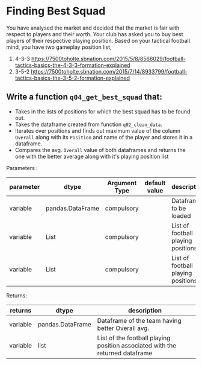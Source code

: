 # Finding Best Squad
You have analysed the market and decided that the market is fair with respect to players and their worth. Your club has asked you to buy best players of their respective playing position. Based on your tactical football mind, you have two gameplay position list,
1. 4-3-3
https://7500toholte.sbnation.com/2015/5/8/8566029/football-tactics-basics-the-4-3-3-formation-explained
2. 3-5-2
https://7500toholte.sbnation.com/2015/7/14/8933799/football-tactics-basics-the-3-5-2-formation-explained


## Write a function `q04_get_best_squad` that:
- Takes in the lists of positions for which the best squad has to be found out.
- Takes the dataframe created from function `q02_clean_data`.
- Iterates over positions and finds out maximum value of the column `Overall` along with its `Position` and name of the player and stores it in a dataframe.
- Compares the avg. `Overall` value of both dataframes and returns the one with the better average along with it's playing position list


Parameters :

| parameter | dtype          | Argument Type | default value | description                   |
|-----------|----------------|---------------|---------------|-------------------------------|
| variable  |pandas.DataFrame | compulsory    |               | Dataframe to be loaded        |
| variable  |List | compulsory    |               | List of football playing positions        |
| variable  |List | compulsory    |               | List of football playing positions        |



Returns:

| returns  | dtype            | description                                |
|----------|------------------|--------------------------------------------|
| variable | pandas.DataFrame | Dataframe of the team having better Overall avg.|
| variable | list | List of the football playing position associated with the returned dataframe|
 